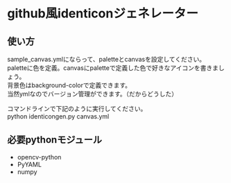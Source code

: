 # github風identiconジェネレーター

## 使い方
sample_canvas.ymlにならって、paletteとcanvasを設定してください。  
paletteに色を定義。canvasにpaletteで定義した色で好きなアイコンを書きましょう。  
背景色はbackground-colorで定義できます。  
当然ymlなのでバージョン管理ができます。（だからどうした）  

コマンドラインで下記のように実行してください。  
python identicongen.py canvas.yml

## 必要pythonモジュール
- opencv-python
- PyYAML
- numpy